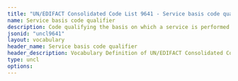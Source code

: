 ```yaml
---
title: "UN/EDIFACT Consolidated Code List 9641 - Service basis code qualifier (20B) JSON-LD Vocabulary"
name: Service basis code qualifier
description: Code qualifying the basis on which a service is performed.
jsonid: "uncl9641"
layout: vocabulary
header_name: Service basis code qualifier
header_description: Vocabulary Definition of UN/EDIFACT Consolidated Code List 9641 - Service basis code qualifier (20B) semantics in HTML format. JSON-LD format is available at [uncl9641.jsonld](/vocabulary/uncl9641.jsonld)
type: uncl
options:
---
```

